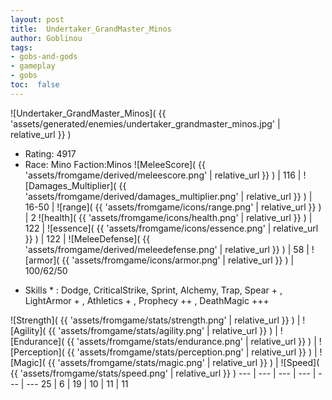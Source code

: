 ```yaml
---
layout: post
title:  Undertaker_GrandMaster_Minos
author: Goblinou
tags:
- gobs-and-gods
- gameplay
- gobs
toc:  false
---
```


![Undertaker_GrandMaster_Minos]( {{ 'assets/generated/enemies/undertaker_grandmaster_minos.jpg' | relative_url }} )
- Rating: 4917
- Race: Mino  Faction:Minos
![MeleeScore]( {{ 'assets/fromgame/derived/meleescore.png' | relative_url }} ) | 116 | ![Damages_Multiplier]( {{ 'assets/fromgame/derived/damages_multiplier.png' | relative_url }} ) | 16-50 | ![range]( {{ 'assets/fromgame/icons/range.png' | relative_url }} ) | 2
![health]( {{ 'assets/fromgame/icons/health.png' | relative_url }} ) | 122 | ![essence]( {{ 'assets/fromgame/icons/essence.png' | relative_url }} ) | 122 | ![MeleeDefense]( {{ 'assets/fromgame/derived/meleedefense.png' | relative_url }} ) | 58 | ![armor]( {{ 'assets/fromgame/icons/armor.png' | relative_url }} ) | 100/62/50
* Skills * : Dodge, CriticalStrike, Sprint, Alchemy, Trap, Spear + , LightArmor + , Athletics + , Prophecy ++ , DeathMagic +++ 

![Strength]( {{ 'assets/fromgame/stats/strength.png' | relative_url }} ) | ![Agility]( {{ 'assets/fromgame/stats/agility.png' | relative_url }} ) | ![Endurance]( {{ 'assets/fromgame/stats/endurance.png' | relative_url }} ) | ![Perception]( {{ 'assets/fromgame/stats/perception.png' | relative_url }} ) | ![Magic]( {{ 'assets/fromgame/stats/magic.png' | relative_url }} ) | ![Speed]( {{ 'assets/fromgame/stats/speed.png' | relative_url }} )
--- | --- | --- | --- | --- | ---
25 | 6 | 19 | 10 | 11 | 11
